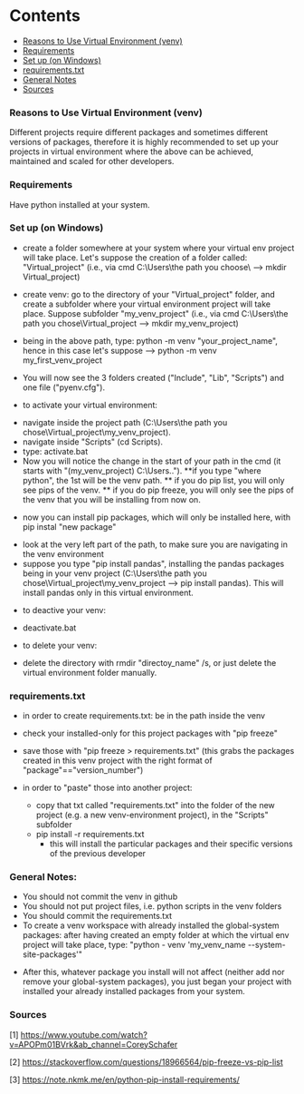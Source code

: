 Contents
=======================

* [Reasons to Use Virtual Environment (venv)](https://github.com/dimi-fn/Various-Data-Science-Scripts/tree/main/Virtual_Env#reasons-to-use-virtual-environment-venv)
* [Requirements](https://github.com/dimi-fn/Various-Data-Science-Scripts/tree/main/Virtual_Env#requirements)
* [Set up (on Windows)](https://github.com/dimi-fn/Various-Data-Science-Scripts/tree/main/Virtual_Env#set-up-on-windows)
* [requirements.txt](https://github.com/dimi-fn/Various-Data-Science-Scripts/tree/main/Virtual_Env#requirementstxt)
* [General Notes](https://github.com/dimi-fn/Various-Data-Science-Scripts/tree/main/Virtual_Env#general-notes)
* [Sources](https://github.com/dimi-fn/Various-Data-Science-Scripts/tree/main/Virtual_Env#sources)


### Reasons to Use Virtual Environment (venv)

Different projects require different packages and sometimes different versions of packages, therefore it is highly recommended to set up your projects in virtual environment where the above can be achieved, maintained and scaled for other developers.

### Requirements

Have python installed at your system.

### Set up (on Windows)

- create a folder somewhere at your system where your virtual env project will take place. Let's suppose the creation 
of a folder called: "Virtual_project" (i.e., via cmd C:\Users\the path you choose\ --> mkdir Virtual_project)

- create venv: go to the directory of your "Virtual_project" folder, and create a subfolder where your virtual environment project will take place. Suppose subfolder "my_venv_project" (i.e., via cmd C:\Users\the path you chose\Virtual_project --> mkdir my_venv_project)

- being in the above path, type: python -m venv "your_project_name", hence in this case let's suppose --> python -m venv my_first_venv_project
* You will now see the 3 folders created ("Include", "Lib", "Scripts") and one file ("pyenv.cfg").

- to activate your virtual environment: 
* navigate inside the project path (C:\Users\the path you chose\Virtual_project\my_venv_project).
* navigate inside "Scripts" (cd Scripts).
* type: activate.bat
* Now you will notice the change in the start of your path in the cmd (it starts with "(my_venv_project) C:\Users\..\").
**if you type "where python", the 1st will be the venv path.
** if you do pip list, you will only see pips of the venv.
** if you do pip freeze, you will only see the pips of the venv that you will be installing from now on.

- now you can install pip packages, which will only be installed here, with pip instal "new package"
* look at the very left part of the path, to make sure you are navigating in the venv environment
* suppose you type "pip install pandas", installing the pandas packages being in your venv project (C:\Users\the path you chose\Virtual_project\my_venv_project  --> pip install pandas). This will install pandas only in this virtual environment.

- to deactive your venv:
* deactivate.bat

- to delete your venv:
* delete the directory with rmdir "directoy_name" /s, or just delete the virtual environment folder manually.

### requirements.txt

* in order to create requirements.txt: be in the path inside the venv
* check your installed-only for this project packages with "pip freeze"
* save those with "pip freeze > requirements.txt" (this grabs the packages created in this venv project
with the right format of "package"=="version_number")

* in order to "paste" those into another project:
	* copy that txt called "requirements.txt" into the folder of the new project (e.g. a new venv-environment project), in the "Scripts" subfolder
	* pip install -r requirements.txt
		* this will install the particular packages and their specific versions of the previous developer

### General Notes:

- You should not commit the venv in github
- You should not put project files, i.e. python scripts in the venv folders
- You should commit the requirements.txt
- To create a venv workspace with already installed the global-system packages:
after having created an empty folder at which the virtual env project will take place, type: "python - venv 'my_venv_name --system-site-packages'"
* After this, whatever package you install will not affect (neither add nor remove your global-system packages), you just began your project with installed your already installed packages from your system.

### Sources

[1] https://www.youtube.com/watch?v=APOPm01BVrk&ab_channel=CoreySchafer

[2] https://stackoverflow.com/questions/18966564/pip-freeze-vs-pip-list

[3] https://note.nkmk.me/en/python-pip-install-requirements/